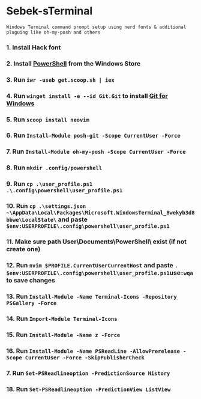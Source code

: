 # Sebek-sTerminal

`Windows Terminal command prompt setup using nerd fonts & additional pluguing like oh-my-posh and others`

### 1. Install Hack font
### 2. Install [PowerShell](https://www.microsoft.com/store/productId/9MZ1SNWT0N5D) from the Windows Store
### 3. Run `iwr -useb get.scoop.sh | iex`
### 4. Run `winget install -e --id Git.Git` to install [Git for Windows](https://git-scm.com/downloads)
### 5. Run `scoop install neovim`
### 6. Run `Install-Module posh-git -Scope CurrentUser -Force`
### 7. Run `Install-Module oh-my-posh -Scope CurrentUser -Force`
### 8. Run `mkdir .config/powershell`
### 9. Run `cp .\user_profile.ps1 .\.config\powershell\user_profile.ps1`
### 10. Run `cp .\settings.json ~\AppData\Local\Packages\Microsoft.WindowsTerminal_8wekyb3d8bbwe\LocalState\` and paste `$env:USERPROFILE\.config\powershell\user_profile.ps1`
### 11. Make sure path User\Documents\PowerShell\ exist (if not create one)
### 12. Run `nvim $PROFILE.CurrentUserCurrentHost` and paste `. $env:USERPROFILE\.config\powershell\user_profile.ps1`use`:wqa` to save changes
### 13. Run `Install-Module -Name Terminal-Icons -Repository PSGallery -Force`
### 14. Run `Import-Module Terminal-Icons`
### 15. Run `Install-Module -Name z -Force`
### 16. Run `Install-Module -Name PSReadLine -AllowPrerelease -Scope CurrentUser -Force -SkipPublisherCheck`
### 7. Run `Set-PSReadlineoption -PredictionSource History`
### 18. Run `Set-PSReadlineoption -PredictionView ListView`
